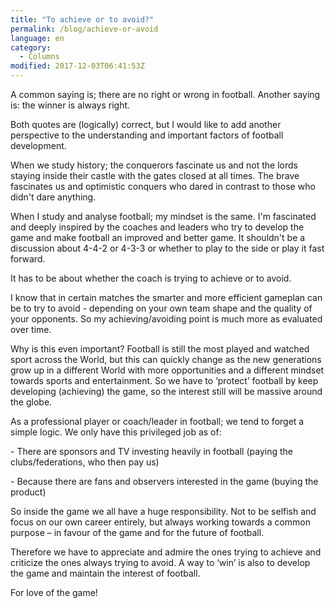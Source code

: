 ```yaml
---
title: "To achieve or to avoid?"
permalink: /blog/achieve-or-avoid
language: en
category:
  - Columns
modified: 2017-12-03T06:41:53Z
---
```


A common saying is; there are no right or wrong in football. Another saying is: the winner is always right.

Both quotes are (logically) correct, but I would like to add another perspective to the understanding and important factors of football development.

When we study history; the conquerors fascinate us and not the lords staying inside their castle with the gates closed at all times. The brave fascinates us and optimistic conquers who dared in contrast to those who didn't dare anything.

When I study and analyse football; my mindset is the same. I'm fascinated and deeply inspired by the coaches and leaders who try to develop the game and make football an improved and better game. It shouldn't be a discussion about 4-4-2 or 4-3-3 or whether to play to the side or play it fast forward.

It has to be about whether the coach is trying to achieve or to avoid.

I know that in certain matches the smarter and more efficient gameplan can be to try to avoid - depending on your own team shape and the quality of your opponents. So my achieving/avoiding point is much more as evaluated over time.

Why is this even important? Football is still the most played and watched sport across the World, but this can quickly change as the new generations grow up in a different World with more opportunities and a different mindset towards sports and entertainment. So we have to ‘protect’ football by keep developing (achieving) the game, so the interest still will be massive around the globe.

As a professional player or coach/leader in football; we tend to forget a simple logic. We only have this privileged job as of:

\- There are sponsors and TV investing heavily in football (paying the clubs/federations, who then pay us)  
  
\- Because there are fans and observers interested in the game (buying the product)

So inside the game we all have a huge responsibility. Not to be selfish and focus on our own career entirely, but always working towards a common purpose – in favour of the game and for the future of football.

Therefore we have to appreciate and admire the ones trying to achieve and criticize the ones always trying to avoid. A way to ‘win’ is also to develop the game and maintain the interest of football.

  
For love of the game!
